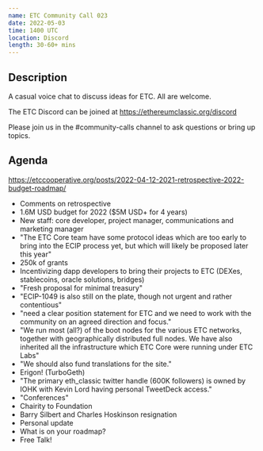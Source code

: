 ```yaml
---
name: ETC Community Call 023
date: 2022-05-03
time: 1400 UTC
location: Discord
length: 30-60+ mins
---
```


## Description

A casual voice chat to discuss ideas for ETC. All are welcome.

The ETC Discord can be joined at https://ethereumclassic.org/discord

Please join us in the #community-calls channel to ask questions or bring up topics.

## Agenda

https://etccooperative.org/posts/2022-04-12-2021-retrospective-2022-budget-roadmap/


- Comments on retrospective
- 1.6M USD budget for 2022 ($5M USD+ for 4 years)
- New staff: core developer, project manager, communications and marketing manager
- "The ETC Core team have some protocol ideas which are too early to bring into the ECIP
process yet, but which will likely be proposed later this year"
- 250k of grants
- Incentivizing dapp developers to bring their projects to ETC (DEXes, stablecoins, oracle solutions, bridges)
- "Fresh proposal for minimal treasury"
- "ECIP-1049 is also still on the plate, though not urgent and rather contentious"
- "need a clear position statement for ETC and we need to work with the community on an agreed direction and focus."
- "We run most (all?) of the boot nodes for the various ETC networks, together with
geographically distributed full nodes. We have also inherited all the infrastructure which
ETC Core were running under ETC Labs"
- "We should also fund translations for the site."
- Erigon! (TurboGeth)
- "The primary eth_classic twitter handle (600K followers) is owned by IOHK with Kevin Lord
having personal TweetDeck access."
- "Conferences"
- Chairity to Foundation
- Barry Silbert and Charles Hoskinson resignation
- Personal update
- What is on your roadmap?
- Free Talk!
